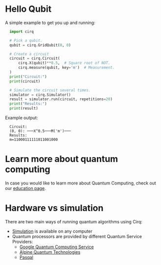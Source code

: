 # Hello Qubit

A simple example to get you up and running:

```python
  import cirq

  # Pick a qubit.
  qubit = cirq.GridQubit(0, 0)

  # Create a circuit
  circuit = cirq.Circuit(
      cirq.X(qubit)**0.5,  # Square root of NOT.
      cirq.measure(qubit, key='m')  # Measurement.
  )
  print("Circuit:")
  print(circuit)

  # Simulate the circuit several times.
  simulator = cirq.Simulator()
  result = simulator.run(circuit, repetitions=20)
  print("Results:")
  print(result)
```

Example output:

```
  Circuit:
  (0, 0): ───X^0.5───M('m')───
  Results:
  m=11000111111011001000
```

# Learn more about quantum computing

In case you would like to learn more about Quantum Computing, check out our [education page](https://quantumai.google/education). 

# Hardware vs simulation

There are two main ways of running quantum algorithms using Cirq:
 - [Simulation](simulation.ipynb) is available on any computer
 - Quantum processors are provided by different Quantum Service Providers: 
    - [Google Quantum Computing Service](tutorials/google/start.ipynb)
    - [Alpine Quantum Technologies](tutorials/aqt/getting_started.ipynb)
    - [Pasqal](tutorials/pasqal/getting_started.ipynb) 
